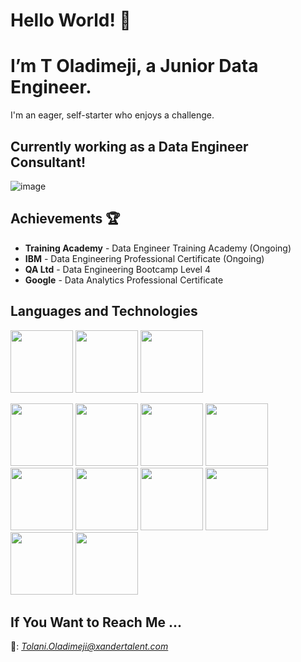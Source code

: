 # Hello World! 👋
# I’m T Oladimeji, a Junior Data Engineer. 
I'm an eager, self-starter who enjoys a challenge.

## Currently working as a Data Engineer Consultant!
![image](https://github.com/T-meji/T-Oladimeji/assets/132289124/58cf5891-7895-4ce6-a747-b7364cb66b59)


## Achievements 🏆
- **Training Academy** - Data Engineer Training Academy (Ongoing)
- **IBM** - Data Engineering Professional Certificate (Ongoing)
- **QA Ltd** - Data Engineering Bootcamp Level 4
- **Google** - Data Analytics Professional Certificate

## Languages and Technologies
<img src="https://cdn.jsdelivr.net/gh/devicons/devicon/icons/python/python-original-wordmark.svg" width="100" height="100" /> <img src="https://www.svgrepo.com/show/341068/sql.svg" width="100" height="100" /> <img src="https://cdn.jsdelivr.net/gh/devicons/devicon/icons/r/r-original.svg" width="100" height="100" />

<img src="https://cdn.jsdelivr.net/gh/devicons/devicon/icons/jupyter/jupyter-original-wordmark.svg" width="100" height="100" /> <img src="https://cdn.jsdelivr.net/gh/devicons/devicon/icons/kaggle/kaggle-original-wordmark.svg" width="100" height="100" /> <img src="https://cdn.jsdelivr.net/gh/devicons/devicon/icons/mysql/mysql-original-wordmark.svg" width="100" height="100" /> <img src="https://cdn.jsdelivr.net/gh/devicons/devicon/icons/numpy/numpy-original-wordmark.svg" width="100" height="100" /> <img src="https://cdn.jsdelivr.net/gh/devicons/devicon/icons/pandas/pandas-original-wordmark.svg" width="100" height="100" /> <img src="https://cdn.jsdelivr.net/gh/devicons/devicon/icons/postgresql/postgresql-original-wordmark.svg" width="100" height="100" /> <img src="https://cdn.jsdelivr.net/gh/devicons/devicon/icons/github/github-original-wordmark.svg" width="100" height="100" /> <img src="https://cdn.jsdelivr.net/gh/devicons/devicon/icons/googlecloud/googlecloud-original-wordmark.svg" width="100" height="100" /> <img src= "https://cdn.worldvectorlogo.com/logos/tableau-logo-1.svg" width="100" height="100" /> <img src= "https://logohistory.net/wp-content/uploads/2023/05/Power-BI-Symbol.png" width="100" height="100" />



## If You Want to Reach Me ... 
📧: *Tolani.Oladimeji@xandertalent.com*

<!---
T-meji/T-meji is a ✨ special ✨ repository because its `README.md` (this file) appears on your GitHub profile.
You can click the Preview link to take a look at your changes.
--->
